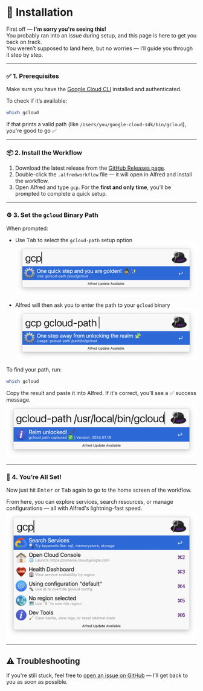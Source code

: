 # 🚀 Installation

First off — **I'm sorry you're seeing this!**  
You probably ran into an issue during setup, and this page is here to get you back on track.  
You weren’t supposed to land here, but no worries — I’ll guide you through it step by step.

---

### ✅ 1. Prerequisites

Make sure you have the [Google Cloud CLI](https://cloud.google.com/sdk/docs/install) installed and authenticated.

To check if it’s available:

```bash
which gcloud
```

If that prints a valid path (like `/Users/you/google-cloud-sdk/bin/gcloud`), you're good to go ✅

---

### 📦 2. Install the Workflow

1. Download the latest release from the [GitHub Releases page](https://github.com/dineshgowda24/alfred-gcp-workflow/releases).
2. Double-click the `.alfredworkflow` file — it will open in Alfred and install the workflow.
3. Open Alfred and type `gcp`. For the **first and only time**, you’ll be prompted to complete a quick setup.

---

### ⚙️ 3. Set the `gcloud` Binary Path

When prompted:

- Use <kbd>Tab</kbd> to select the `gcloud-path` setup option  
  ![Step 1](images/docs/install_step1.png)

- Alfred will then ask you to enter the path to your `gcloud` binary  
  ![Step 2](images/docs/install_step2.png)

To find your path, run:

```bash
which gcloud
```

Copy the result and paste it into Alfred. If it's correct, you’ll see a ✅ success message.  
![Step 3](images/docs/install_step3.png)

---

### 🎉 4. You’re All Set!

Now just hit <kbd>Enter</kbd> or <kbd>Tab</kbd> again to go to the home screen of the workflow.

From here, you can explore services, search resources, or manage configurations — all with Alfred's lightning-fast speed.  
![Step 4](images/docs/home.png)

---

## ⚠️ Troubleshooting

If you're still stuck, feel free to [open an issue on GitHub](https://github.com/dineshgowda24/alfred-gcp-workflow/issues) — I’ll get back to you as soon as possible.
